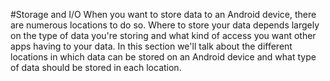 #Storage and I/O
When you want to store data to an Android device, there are numerous locations to do so. Where to store your data depends largely on the type of data you're storing and what kind of access you want other apps having to your data. In this section we'll talk about the different locations in which data can be stored on an Android device and what type of data should be stored in each location.